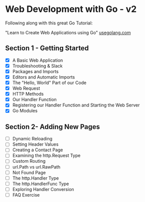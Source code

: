 # Web Development with Go - v2

Following along with this great Go Tutorial:

"Learn to Create Web Applications using Go"
[usegolang.com](https://usegolang.com)

## Section 1 - Getting Started

- [x] A Basic Web Application
- [x] Troubleshooting & Slack
- [x] Packages and Imports
- [x] Editors and Automatic Imports
- [x] The "Hello, World" Part of our Code
- [x] Web Request
- [x] HTTP Methods
- [x] Our Handler Function
- [x] Registering our Handler Function and Starting the Web Server
- [x] Go Modules

## Section 2- Adding New Pages

- [ ] Dynamic Reloading
- [ ] Setting Header Values
- [ ] Creating a Contact Page
- [ ] Examining the http.Request Type
- [ ] Custom Routing
- [ ] url.Path vs url.RawPath
- [ ] Not Found Page
- [ ] The http.Handler Type
- [ ] The http.HandlerFunc Type
- [ ] Exploring Handler Conversion
- [ ] FAQ Exercise
